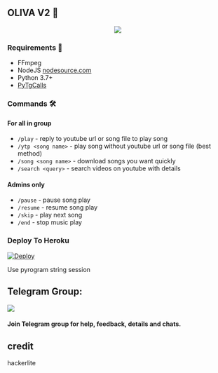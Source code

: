 <h2 align="centre">OLIVA V2 🎵</h2>

<p align="center">
  <img src="https://telegra.ph/file/3f661bff9f20cb886d02c.jpg">
</p>

<h3>Requirements 📝</h3>

- FFmpeg
- NodeJS [nodesource.com](https://nodesource.com/)
- Python 3.7+
- [PyTgCalls](https://github.com/pytgcalls/pytgcalls)

### Commands 🛠
#### For all in group
- `/play` - reply to youtube url or song file to play song
- `/ytp <song name>` - play song without youtube url or song file (best method)
- `/song <song name>` - download songs you want quickly
- `/search <query>` - search videos on youtube with details

#### Admins only
- `/pause` - pause song play
- `/resume` - resume song play
- `/skip` - play next song
- `/end` - stop music play

### Deploy To Heroku</h4>

[![Deploy](https://www.herokucdn.com/deploy/button.svg)](https://heroku.com/deploy?template=https://github.com/dqanshi/OLIVAMUSICbot)

Use pyrogram string session

## Telegram Group:
<a href="https://t.me/Olivia_Music_Support"><img src="https://img.shields.io/badge/Join-Telegram%20Group-blue.svg?logo=telegram"></a>
#### Join Telegram group for help, feedback, details and chats.
## credit 
hackerlite
